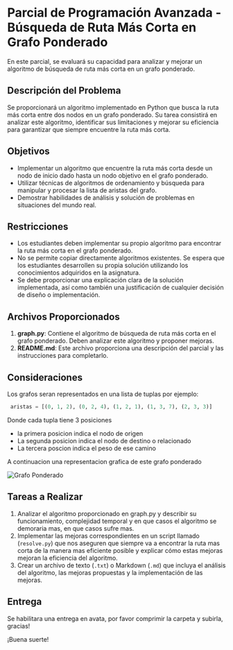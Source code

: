 # Parcial de Programación Avanzada - Búsqueda de Ruta Más Corta en Grafo Ponderado

En este parcial, se evaluará su capacidad para analizar y mejorar un algoritmo de búsqueda de ruta más corta en un grafo ponderado.

## Descripción del Problema

Se proporcionará un algoritmo implementado en Python que busca la ruta más corta entre dos nodos en un grafo ponderado. Su tarea consistirá en analizar este algoritmo, identificar sus limitaciones y mejorar su eficiencia para garantizar que siempre encuentre la ruta más corta.

## Objetivos

- Implementar un algoritmo que encuentre la ruta más corta desde un nodo de inicio dado hasta un nodo objetivo en el grafo ponderado.
- Utilizar técnicas de algoritmos de ordenamiento y búsqueda para manipular y procesar la lista de aristas del grafo.
- Demostrar habilidades de análisis y solución de problemas en situaciones del mundo real.

## Restricciones

- Los estudiantes deben implementar su propio algoritmo para encontrar la ruta más corta en el grafo ponderado.
- No se permite copiar directamente algoritmos existentes. Se espera que los estudiantes desarrollen su propia solución utilizando los conocimientos adquiridos en la asignatura.
- Se debe proporcionar una explicación clara de la solución implementada, así como también una justificación de cualquier decisión de diseño o implementación.

## Archivos Proporcionados

1. **graph.py**: Contiene el algoritmo de búsqueda de ruta más corta en el grafo ponderado. Deben analizar este algoritmo y proponer mejoras.
2. **README.md**: Este archivo proporciona una descripción del parcial y las instrucciones para completarlo.

## Consideraciones
 Los grafos seran representados en una lista de tuplas por ejemplo:
```python
 aristas = [(0, 1, 2), (0, 2, 4), (1, 2, 1), (1, 3, 7), (2, 3, 3)]
````
Donde cada tupla tiene 3 posiciones
- la primera posicion indica el nodo de origen
- La segunda posicion indica el nodo de destino o relacionado
- La tercera poscion indica el peso de ese camino

A continuacion una representacion grafica de este grafo ponderado

![Grafo Ponderado](/images/grafo.jpg)


## Tareas a Realizar

1. Analizar el algoritmo proporcionado en graph.py y describir su funcionamiento, complejidad temporal y en que casos el algoritmo se demoraria mas, en que casos sufre mas.
3. Implementar las mejoras correspondientes en un script llamado (`resolve.py`) que nos aseguren que siempre va a encontrar la ruta mas corta de la manera mas eficiente posible y explicar cómo estas mejoras mejoran la eficiencia del algoritmo.
4. Crear un archivo de texto (`.txt`) o Markdown (`.md`) que incluya el análisis del algoritmo, las mejoras propuestas y la implementación de las mejoras.

## Entrega

Se habilitara una entrega en avata, por favor comprimir la carpeta y subirla, gracias!

¡Buena suerte!
